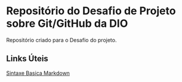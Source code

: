 # Repositório do Desafio de Projeto sobre Git/GitHub da DIO
Repositório criado para o Desafio do projeto.

## Links Úteis
[Sintaxe Basica Markdown](https://www.markdownguide.org/basic-syntax/)
